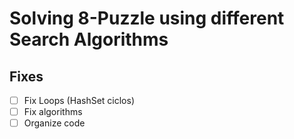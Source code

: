 # Solving 8-Puzzle using different Search Algorithms

## Fixes

- [ ] Fix Loops (HashSet ciclos)
- [ ] Fix algorithms
- [ ] Organize code
